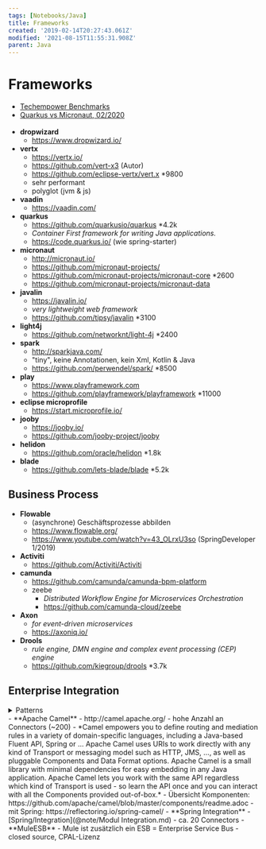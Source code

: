 ```yaml
---
tags: [Notebooks/Java]
title: Frameworks
created: '2019-02-14T20:27:43.061Z'
modified: '2021-08-15T11:55:31.908Z'
parent: Java
---
```


# Frameworks
- [Techempower Benchmarks](https://www.techempower.com/benchmarks/#section=data-r20&hw=ph&test=fortune&l=zik0vz-sf)
- [Quarkus vs Micronaut, 02/2020](https://www.reddit.com/r/java/comments/ey5szi/quarkus_vs_micronaut_a_feature_and_performance/)
<br/><br/>
- **dropwizard**
  - https://www.dropwizard.io/
- **vertx**
  - https://vertx.io/
  - https://github.com/vert-x3 (Autor)
  - https://github.com/eclipse-vertx/vert.x *9800
  - sehr performant
  - polyglot (jvm & js)
- **vaadin**
  - https://vaadin.com/
- **quarkus**
  - https://github.com/quarkusio/quarkus *4.2k
  - *Container First framework for writing Java applications.*
  - https://code.quarkus.io/ (wie spring-starter)
- **micronaut**
  - http://micronaut.io/
  - https://github.com/micronaut-projects/
  - https://github.com/micronaut-projects/micronaut-core *2600
  - https://github.com/micronaut-projects/micronaut-data
- **javalin**
  - https://javalin.io/
  - *very lightweight web framework*
  - https://github.com/tipsy/javalin *3100
- **light4j**
  - https://github.com/networknt/light-4j *2400
- **spark**
  - http://sparkjava.com/
  - "tiny", keine Annotationen, kein Xml, Kotlin & Java
  - https://github.com/perwendel/spark/ *8500
- **play**
  - https://www.playframework.com
  - https://github.com/playframework/playframework *11000
- **eclipse microprofile**
  - https://start.microprofile.io/
- **jooby**
  - https://jooby.io/
  - https://github.com/jooby-project/jooby
- **helidon**
  - https://github.com/oracle/helidon *1.8k
- **blade**
  - https://github.com/lets-blade/blade *5.2k


## Business Process
- **Flowable**
  - (asynchrone) Geschäftsprozesse abbilden
  - https://www.flowable.org/
  - https://www.youtube.com/watch?v=43_OLrxU3so (SpringDeveloper 1/2019)
- **Activiti**
  - https://github.com/Activiti/Activiti
- **camunda**
  - <https://github.com/camunda/camunda-bpm-platform>
  - zeebe
    - *Distributed Workflow Engine for Microservices Orchestration*
    - <https://github.com/camunda-cloud/zeebe>
- **Axon**
  - *for event-driven microservices*
  - https://axoniq.io/
- **Drools**
  - *rule engine, DMN engine and complex event processing (CEP) engine*
  - https://github.com/kiegroup/drools *3.7k


## Enterprise Integration
<details>
    <summary>Patterns</summary>
    <img loading="lazy" src="https://static.packt-cdn.com/products/9781787126992/graphics/Insert-Image_03_10.png"/>
</details>
- **Apache Camel**
  - http://camel.apache.org/
  - hohe Anzahl an Connectors (~200)
  - *Camel empowers you to define routing and mediation rules in a variety of domain-specific languages, including a Java-based Fluent API, Spring or ...
Apache Camel uses URIs to work directly with any kind of Transport or messaging model such as HTTP, JMS, ..., as well as pluggable Components and Data Format options. Apache Camel is a small library with minimal dependencies for easy embedding in any Java application. Apache Camel lets you work with the same API regardless which kind of Transport is used - so learn the API once and you can interact with all the Components provided out-of-box.*
  - Übersicht Komponenten: https://github.com/apache/camel/blob/master/components/readme.adoc
  - mit Spring: https://reflectoring.io/spring-camel/
- **Spring Integration**
  - [Spring/Integration](@note/Modul Integration.md)
  - ca. 20 Connectors
- **MuleESB**
  - Mule ist zusätzlich ein ESB = Enterprise Service Bus
  - closed source, CPAL-Lizenz
